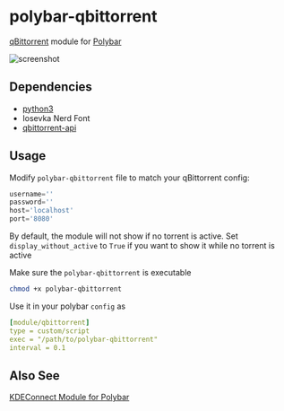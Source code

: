 # polybar-qbittorrent

[qBittorrent](https://github.com/qbittorrent/qBittorrent) module for [Polybar](https://github.com/jaagr/polybar)

![screenshot](screenshot.png)

## Dependencies

* [python3](https://www.python.org)
* Iosevka Nerd Font
* [qbittorrent-api](https://pypi.org/project/qbittorrent-api/)

## Usage

Modify `polybar-qbittorrent` file to match your qBittorrent config:

``` python
username=''
password=''
host='localhost'
port='8080'
```

By default, the module will not show if no torrent is active. Set `display_without_active` to `True` if you want to show it while no torrent is active

Make sure the `polybar-qbittorrent` is executable

``` bash
chmod +x polybar-qbittorrent
```

Use it in your polybar `config` as

``` yaml
[module/qbittorrent]  
type = custom/script  
exec = "/path/to/polybar-qbittorrent"  
interval = 0.1
````

## Also See
[KDEConnect Module for Polybar](https://github.com/HackeSta/polybar-kdeconnect)
